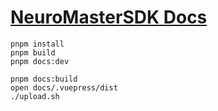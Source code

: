 # [NeuroMasterSDK Docs](https://www.brainco-hz.com/docs/NeuroMaster)

```shell
pnpm install
pnpm build
pnpm docs:dev

pnpm docs:build
open docs/.vuepress/dist
./upload.sh
```
